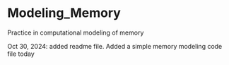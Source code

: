 # Modeling_Memory
Practice in computational modeling of memory

Oct 30, 2024: added readme file. Added a simple memory modeling code file today
